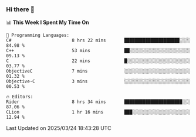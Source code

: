 ### Hi there 👋

<!--
**asdf12303116/asdf12303116** is a ✨ _special_ ✨ repository because its `README.md` (this file) appears on your GitHub profile.

Here are some ideas to get you started:

- 🔭 I’m currently working on ...
- 🌱 I’m currently learning ...
- 👯 I’m looking to collaborate on ...
- 🤔 I’m looking for help with ...
- 💬 Ask me about ...
- 📫 How to reach me: ...
- 😄 Pronouns: ...
- ⚡ Fun fact: ...
-->

<!--START_SECTION:waka-->
📊 **This Week I Spent My Time On** 

```text
💬 Programming Languages: 
C#                       8 hrs 22 mins       █████████████████████░░░░   84.98 % 
C++                      53 mins             ██░░░░░░░░░░░░░░░░░░░░░░░   09.13 % 
C                        22 mins             █░░░░░░░░░░░░░░░░░░░░░░░░   03.77 % 
ObjectiveC               7 mins              ░░░░░░░░░░░░░░░░░░░░░░░░░   01.32 % 
Objective-C              3 mins              ░░░░░░░░░░░░░░░░░░░░░░░░░   00.53 % 

🔥 Editors: 
Rider                    8 hrs 34 mins       ██████████████████████░░░   87.06 % 
CLion                    1 hr 16 mins        ███░░░░░░░░░░░░░░░░░░░░░░   12.94 % 
```


 Last Updated on 2025/03/24 18:43:28 UTC
<!--END_SECTION:waka-->
